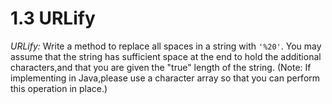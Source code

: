 # 1.3 URLify

*URLify:* Write a method to replace all spaces in a string with ``'%20'``. You may assume that the string has sufficient space at the end to hold the additional characters,and that you are given the "true" length of the string. (Note: If implementing in Java,please use a character array so that you can perform this operation in place.)
